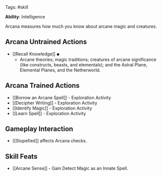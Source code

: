 Tags: #skill

**Ability**: Intelligence

Arcana measures how much you know about arcane magic and creatures.

## Arcana Untrained Actions

- [[Recall Knowledge]] ⬥
	- Arcane theories; magic traditions; creatures of arcane significance (like constructs, beasts, and elementals); and the Astral Plane, Elemental Planes, and the Netherworld.

## Arcana Trained Actions

- [[Borrow an Arcane Spell]] - Exploration Activity
- [[Decipher Writing]] - Exploration Activity
- [[Identify Magic]] - Exploration Activity
- [[Learn Spell]] - Exploration Activity

## Gameplay Interaction

- [[Stupefied]] affects Arcana checks.

## Skill Feats

- [[Arcane Sense]] - Gain Detect Magic as an Innate Spell.
